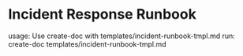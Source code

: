 # Incident Response Runbook

usage: Use create-doc with templates/incident-runbook-tmpl.md
run: create-doc templates/incident-runbook-tmpl.md
